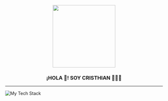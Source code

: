 <p align="center" width="300">
   <img align="center" width="200" src="https://user-images.githubusercontent.com/120913427/229366680-034ead22-3abe-40d0-a74c-0cf48043dee5.png" />
   <h3 align="center">¡HOLA 👋! SOY CRISTHIAN 👨🏻‍💻</h3>
</p>
<hr>
<img src="https://github-readme-tech-stack.vercel.app/api/cards?borderRadius=5.3&showBorder=false&lineCount=2&theme=facebook&gap=11&hideBg=true&line1=html5,html,ff0505;css3,css,0335fc;bootstrap,bootstrap,c800ff;&line2=javascript,javascript,fbff00;git,git,ff8800;github,github,ffffff;" alt="My Tech Stack" />
